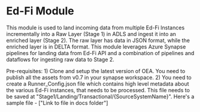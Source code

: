 # Ed-Fi Module

This module is used to land incoming data from multiple Ed-Fi Instances incrementally into a Raw Layer (Stage 1) in ADLS and ingest it into an enriched layer (Stage 2). The raw layer has data in JSON format, while the enriched layer is in DELTA format. This module leverages Azure Synapse pipelines for landing data from Ed-Fi API and a combination of pipelines and dataflows for ingesting raw data to Stage 2.


Pre-requisites:
    1) Clone and setup the latest version of OEA. You need to publish all the assets from v0.7 in your synapse workspace.
    2) You need to create a Runner_Config.json file which contains high level metadata about the various Ed-Fi instances, that needs to be processed. This file needs to be saved at "Stage1/Landing/Transactional/{SourceSystemName}". Here's a sample file - ["Link to file in docs folder"]


